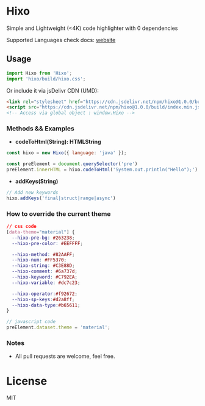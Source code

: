 # Hixo 
Simple and Lightweight (<4K) code highlighter with 0 dependencies

Supported Languages check docs: [website](https://hixo.onrender.com/)

## Usage
```js
import Hixo from 'Hixo';
import 'hixo/build/hixo.css';
```

Or include it via jsDelivr CDN (UMD):
```html
<link rel="stylesheet" href="https://cdn.jsdelivr.net/npm/hixo@1.0.0/build/index.css" />
<script src="https://cdn.jsdelivr.net/npm/hixo@1.0.0/build/index.min.js"></script>
<!-- Access via global object : window.Hixo -->
```

### Methods && Examples
- **codeToHtml(String): HTMLString**
```js
const hixo = new Hixo({ language: 'java' }); 

const preElement = document.querySelector('pre')
preElement.innerHTML = hixo.codeToHtml('System.out.println("Hello");')
```

- **addKeys(String)**
```js
// Add new keywords
hixo.addKeys('final|struct|range|async')
```

### How to override the current theme
```css
// css code
[data-theme="material"] {
  --hixo-pre-bg: #263238;
  --hixo-pre-color: #EEFFFF;

  --hixo-method: #82AAFF;
  --hixo-num: #FF5370;
  --hixo-string: #C3E88D;
  --hixo-comment: #6a737d;
  --hixo-keyword: #C792EA;
  --hixo-variable: #dc7c23;

  --hixo-operator:#f92672;
  --hixo-sp-keys:#d2a8ff;
  --hixo-data-type:#b65611;
}
```
```js
// javascript code
preElement.dataset.theme = 'material';
```

### Notes
- All pull requests are welcome, feel free.

# License
MIT